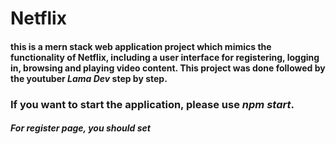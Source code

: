 # Netflix
#### this is a mern stack web application project which mimics the functionality of Netflix, including a user interface for registering, logging in, browsing and playing video content. This project was done followed by the youtuber *Lama Dev* step by step.
### If you want to start the application, please use *npm start*.
##### For register page, you should set 
